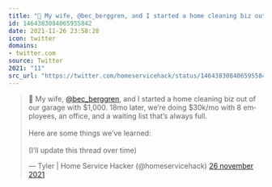 ```yaml
---
title: "🧽 My wife, @bec_berggren, and I started a home cleaning biz out of our garage with $1,000. 18mo late..."
id: 1464383084065955842
date: 2021-11-26 23:58:28
icon: twitter
domains:
- twitter.com
source: Twitter
2021: "11"
src_url: "https://twitter.com/homeservicehack/status/1464383084065955842"
---
```

<blockquote class="twitter-tweet" data-lang="nl" data-dnt="true"><p lang="en" dir="ltr">🧽 My wife, <a href="https://twitter.com/bec_berggren?ref_src=twsrc%5Etfw">@bec_berggren</a>, and I started a home cleaning biz out of our garage with $1,000. 18mo later, we’re doing $30k/mo with 8 employees, an office, and a waiting list that’s always full.<br><br>Here are some things we’ve learned:<br><br>(I’ll update this thread over time)</p>&mdash; Tyler | Home Service Hacker (@homeservicehack) <a href="https://twitter.com/homeservicehack/status/1464383084065955842?ref_src=twsrc%5Etfw">26 november 2021</a></blockquote>
<script async src="https://platform.twitter.com/widgets.js" charset="utf-8"></script>

